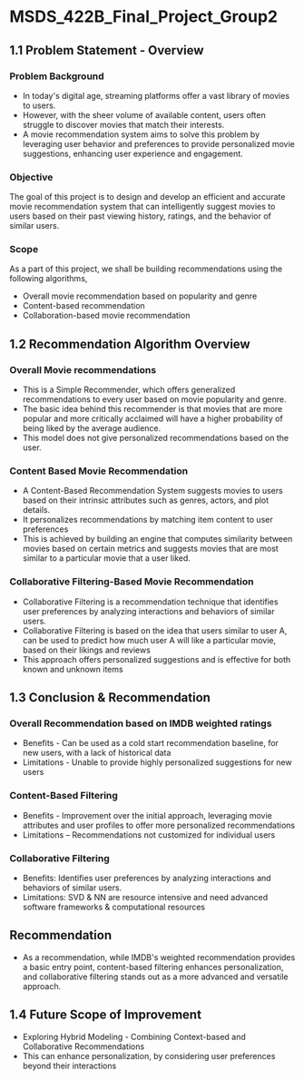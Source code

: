 # MSDS_422B_Final_Project_Group2

## 1.1 Problem Statement - Overview
### Problem Background
- In today's digital age, streaming platforms offer a vast library of movies to users.
- However, with the sheer volume of available content, users often struggle to discover movies that match their interests.
- A movie recommendation system aims to solve this problem by leveraging user behavior and preferences to provide personalized movie suggestions, enhancing user experience and engagement.

### Objective
The goal of this project is to design and develop an efficient and accurate movie recommendation system that can intelligently suggest movies to users based on their past viewing history, ratings, and the behavior of similar users.

### Scope
As a part of this project, we shall be building recommendations using the following algorithms,

- Overall movie recommendation based on popularity and genre
- Content-based recommendation
- Collaboration-based movie recommendation

## 1.2 Recommendation Algorithm Overview

### Overall Movie recommendations

- This is a Simple Recommender, which offers generalized recommendations to every user based on movie popularity and genre.
- The basic idea behind this recommender is that movies that are more popular and more critically acclaimed will have a higher probability of being liked by the average audience.
- This model does not give personalized recommendations based on the user.

### Content Based Movie Recommendation

- A Content-Based Recommendation System suggests movies to users based on their intrinsic attributes such as genres, actors, and plot details.
- It personalizes recommendations by matching item content to user preferences
- This is achieved by building an engine that computes similarity between movies based on certain metrics and suggests movies that are most similar to a particular movie that a user liked.

### Collaborative Filtering-Based Movie Recommendation

- Collaborative Filtering is a recommendation technique that identifies user preferences by analyzing interactions and behaviors of similar users.
- Collaborative Filtering is based on the idea that users similar to user A, can be used to predict how much user A will like a particular movie, based on their likings and reviews
- This approach offers personalized suggestions and is effective for both known and unknown items


## 1.3 Conclusion & Recommendation

### Overall Recommendation based on IMDB weighted ratings

- Benefits - Can be used as a cold start recommendation baseline, for new users, with a lack of historical data
- Limitations - Unable to provide highly personalized suggestions for new users

### Content-Based Filtering

- Benefits - Improvement over the initial approach, leveraging movie attributes and user profiles to offer more personalized recommendations
- Limitations – Recommendations not customized for individual users

### Collaborative Filtering

- Benefits: Identifies user preferences by analyzing interactions and behaviors of similar users.
- Limitations: SVD & NN are resource intensive and need advanced software frameworks & computational resources


## Recommendation
- As a recommendation, while IMDB's weighted recommendation provides a basic entry point, content-based filtering enhances personalization, and collaborative filtering stands out as a more advanced and versatile approach.

## 1.4 Future Scope of Improvement
- Exploring Hybrid Modeling - Combining Context-based and Collaborative Recommendations
- This can enhance personalization, by considering user preferences beyond their interactions
